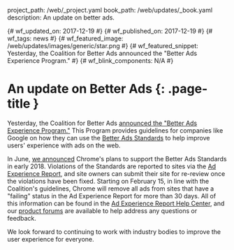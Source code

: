 project_path: /web/_project.yaml
book_path: /web/updates/_book.yaml
description: An update on better ads.

{# wf_updated_on: 2017-12-19 #}
{# wf_published_on: 2017-12-19 #}
{# wf_tags: news #}
{# wf_featured_image: /web/updates/images/generic/star.png #}
{# wf_featured_snippet: Yesterday, the Coalition for Better Ads announced the "Better Ads Experience
Program." #}
{# wf_blink_components:  N/A #}

# An update on Better Ads {: .page-title }

Yesterday, the Coalition for Better Ads [announced the "Better Ads Experience
Program."](https://www.betterads.org/coalition-for-better-ads-to-introduce-better-ads-experience-program/)
This Program provides guidelines for companies like Google on how they can use
the [Better Ads Standards](http://betterads.org/standards) to help improve
users' experience with ads on the web. 

In June, [we
announced](https://blog.chromium.org/2017/06/improving-advertising-on-web.html)
Chrome's plans to support the Better Ads Standards in early 2018. Violations of
the Standards are reported to sites via the [Ad Experience
Report](https://www.google.com/webmasters/tools/ad-experience-unverified), and
site owners can submit their site for re-review once the violations have been
fixed. Starting on February 15, in line with the Coalition's guidelines, Chrome
will remove all ads from sites that have a "failing" status in the Ad Experience
Report for more than 30 days. All of this information can be found in the [Ad
Experience Report Help
Center](https://support.google.com/webtools/topic/7073612?ref_topic=7566613),
and our [product
forums](https://productforums.google.com/forum/#!forum/ad-experience-report) are
available to help address any questions or feedback.

We look forward to continuing to work with industry bodies to improve the user
experience for everyone. 